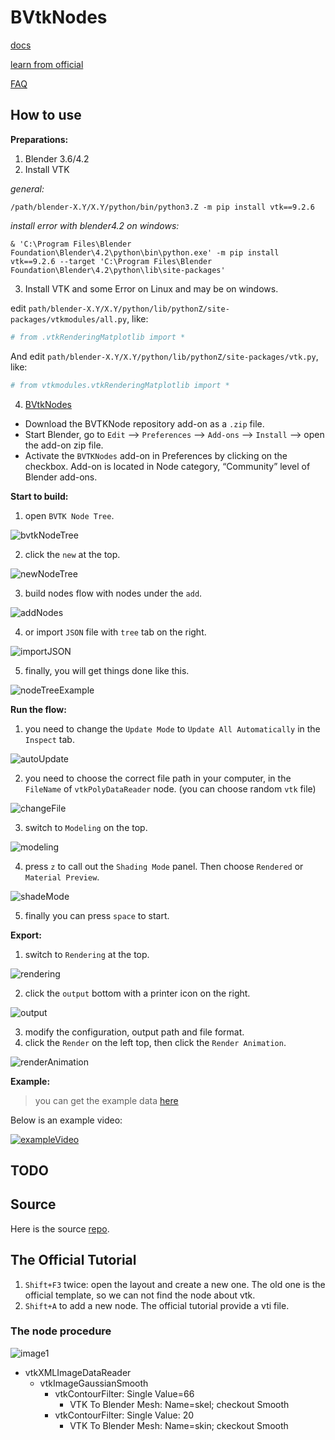 # BVtkNodes

[docs](./docs)

[learn from official](./docs/learn_tutorial.md)

[FAQ](./docs/FAQ.md)

## How to use 

**Preparations:**

1. Blender 3.6/4.2
2. Install VTK

*general:*

``` shell
/path/blender-X.Y/X.Y/python/bin/python3.Z -m pip install vtk==9.2.6
```

*install error with blender4.2 on windows:*

``` shell
& 'C:\Program Files\Blender Foundation\Blender\4.2\python\bin\python.exe' -m pip install vtk==9.2.6 --target 'C:\Program Files\Blender Foundation\Blender\4.2\python\lib\site-packages'
```

3. Install VTK and some Error on Linux and may be on windows. 

edit `path/blender-X.Y/X.Y/python/lib/pythonZ/site-packages/vtkmodules/all.py`,
like:
``` python
# from .vtkRenderingMatplotlib import *
```

And edit
`path/blender-X.Y/X.Y/python/lib/pythonZ/site-packages/vtk.py`,
like:
``` python
# from vtkmodules.vtkRenderingMatplotlib import *
```

4. [BVtkNodes](https://github.com/tkeskita/BVtkNodes)

- Download the BVTKNode repository add-on as a `.zip` file.
- Start Blender, go to `Edit` –> `Preferences` –> `Add-ons` –> `Install` –> open the add-on zip file.
- Activate the `BVTKNodes` add-on in Preferences by clicking on the checkbox. Add-on is located in Node category, “Community” level of Blender add-ons.

**Start to build:**

1. open `BVTK Node Tree`.

![bvtkNodeTree](./static/images/blender-bvtkNodeTree.png)

2. click the `new` at the top.

![newNodeTree](./static/images/newNodeTree.png)

3. build nodes flow with nodes under the `add`. 

![addNodes](./static/images/addNodes.png)

4. or import `JSON` file with `tree` tab on the right. 

![importJSON](./static/images/importJSON.png)

5. finally, you will get things done like this.

![nodeTreeExample](./static/images/nodeTreeExample.png)

**Run the flow:**

1. you need to change the `Update Mode` to `Update All Automatically` 
in the `Inspect` tab.

![autoUpdate](./static/images/autoUpdate.png)

2. you need to choose the correct file path in your computer,
in the `FileName` of `vtkPolyDataReader` node. 
(you can choose random `vtk` file)

![changeFile](./static/images/changeFile.png)

3. switch to `Modeling` on the top. 

![modeling](./static/images/modeling.png)

4. press `z` to call out the `Shading Mode` panel.
Then choose `Rendered` or `Material Preview`.

![shadeMode](./static/images/shadeMode.png)

5. finally you can press `space` to start. 

**Export:**

1. switch to `Rendering` at the top. 

![rendering](./static/images/rendering.png)

2. click the `output` bottom with a printer icon on the right.

![output](./static/images/output.png)

3. modify the configuration, output path and file format. 
4. click the `Render` on the left top, then click the `Render Animation`.

![renderAnimation](./static/images/renderAnimation.png)

**Example:**

> you can get the example data [here](https://1drv.ms/f/c/de361a567b1f3a6e/EuzUGDrGuQtHhkPXGU46B0sBTIaD2zBASL5JHKP4NBtMVA?e=ZhCpTe)

Below is an example video:

[![exampleVideo](https://img.youtube.com/vi/qHN721bcZJ0/0.jpg)](https://www.youtube.com/watch?v=qHN721bcZJ0)

## TODO

## Source

Here is the source [repo](https://github.com/tkeskita/BVtkNodes).

## The Official Tutorial

1. `Shift+F3` twice: open the layout and create a new one.
The old one is the official template, so we can not find the node about vtk. 
2. `Shift+A` to add a new node. 
The official tutorial provide a vti file. 

### The node procedure
![image1](./static/images/procedure.png)
- vtkXMLImageDataReader
  - vtkImageGaussianSmooth
    - vtkContourFilter: Single Value=66
      - VTK To Blender Mesh: Name=skel; checkout Smooth
    - vtkContourFilter: Single Value: 20
      - VTK To Blender Mesh: Name=skin; ckeckout Smooth
